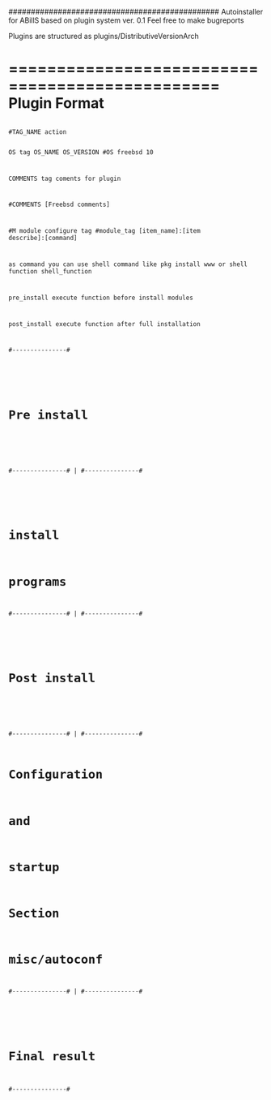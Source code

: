 ###############################################
Autoinstaller for ABillS based on plugin system
ver. 0.1
Feel free to make bugreports

Plugins are structured as plugins/DistributiveVersionArch

================================================
Plugin Format
================================================
<code>
#TAG_NAME action

OS tag OS_NAME OS_VERSION
  #OS freebsd 10

COMMENTS tag coments for plugin

  #COMMENTS [Freebsd comments]

#M module configure tag
  #module_tag [item_name]:[item describe]:[command]

as command you can use shell command like 
  pkg install www 
or shell function
  shell_function

pre_install  execute function before install modules

post_install execute function after full installation


#---------------#
#               #
# Pre install   #
#               #
#---------------#
        |
#---------------#
#               #
#   install     #
#   programs    #
#---------------#
        |
#---------------#
#               #
# Post install  #
#               #
#---------------#
        |
#---------------#
# Configuration #
#      and      #
#    startup    #
#    Section    #
# misc/autoconf #
#---------------#
       |
#---------------#
#               # 
# Final result  #
#---------------#
</code>
